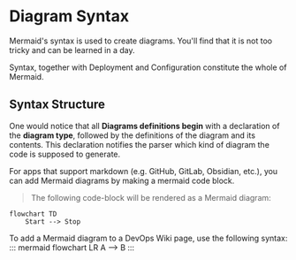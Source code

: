 ﻿# Diagram Syntax 

Mermaid's syntax is used to create diagrams. You'll find that it is not too tricky and can be learned in a day. 

Syntax, together with Deployment and Configuration constitute the whole of Mermaid.

## Syntax Structure

One would notice that all **Diagrams definitions begin** with a declaration of the **diagram type**, followed by the definitions of the diagram and its contents. This declaration notifies the parser which kind of diagram the code is supposed to generate.

For apps that support markdown (e.g. GitHub, GitLab, Obsidian, etc.), you can add Mermaid diagrams by making a mermaid code block.

> The following code-block will be rendered as a Mermaid diagram:

```mermaid
flowchart TD
    Start --> Stop
```

To add a Mermaid diagram to a DevOps Wiki page, use the following syntax:
::: mermaid
flowchart LR
  A --> B
:::
